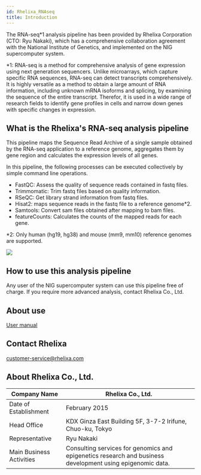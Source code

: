 ```yaml
---
id: Rhelixa_RNAseq
title: Introduction
---
```


The RNA-seq*1 analysis pipeline has been provided by Rhelixa Corporation (CTO: Ryu Nakaki), which has a comprehensive collaboration agreement with the National Institute of Genetics, and implemented on the NIG supercomputer system.

*1: RNA-seq is a method for comprehensive analysis of gene expression using next generation sequencers. Unlike microarrays, which capture specific RNA sequences, RNA-seq can detect transcripts comprehensively. It is highly versatile as a method to obtain a large amount of RNA information, including unknown mRNA isoforms and splicing, by examining the sequence of the entire transcript. Therefor, it is used in a wide range of research fields to identify gene profiles in cells and narrow down genes with specific changes in expression.


## What is the Rhelixa's RNA-seq analysis pipeline

This pipeline maps the Sequence Read Archive of a single sample obtained by the RNA-seq application to a reference genome, aggregates them by gene region and calculates the expression levels of all genes.

In this pipeline, the following processes can be executed collectively by simple command line operations.

- FastQC: Assess the quality of sequence reads contained in fastq files.
- Trimmomatic: Trim fastq files based on quality information.
- RSeQC: Get library strand information from fastq files.
- Hisat2: maps sequence reads in the fastq file to a reference genome*2.
- Samtools: Convert sam files obtained after mapping to bam files.
- featureCounts: Calculates the counts of the mapped reads for each gene.

*2: Only human (hg19, hg38) and mouse (mm9, mm10) reference genomes are supported.

![](/img/advanced_guides/Rhelixa_RNAseq1_EN.png)


## How to use this analysis pipeline

Any user of the NIG supercomputer system can use this pipeline free of charge. If you require more advanced analysis, contact Rhelixa Co., Ltd.


## About use

[User manual](/advanced_guides/Rhelixa_RNAseq_manual)

## Contact Rhelixa

customer-service@rhelixa.com

## About Rhelixa Co., Ltd.

|Company Name            |Rhelixa Co., Ltd.                                        |
|------------------------|---------------------------------------------------------|
|Date of Establishment   |February 2015                                            |
|Head Office             |KDX Ginza East Building 5F, 3-7-2 Irifune, Chuo-ku, Tokyo|
|Representative          |Ryu Nakaki                                               |
|Main Business Activities|Consulting services for genomics and epigenetics research and business development using epigenomic data. |

